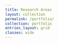 ```yaml
---
title: Research Areas
layout: collection
permalink: /portfolio/
collection: portfolio
entries_layout: grid
classes: wide
---
```

